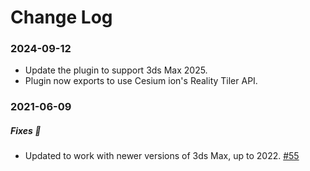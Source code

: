 # Change Log

### 2024-09-12

* Update the plugin to support 3ds Max 2025.
* Plugin now exports to use Cesium ion's Reality Tiler API.

### 2021-06-09

##### Fixes :wrench:
* Updated to work with newer versions of 3ds Max, up to 2022. [#55](https://github.com/CesiumGS/cesium-ion-3ds-max-plugin/pull/55)
